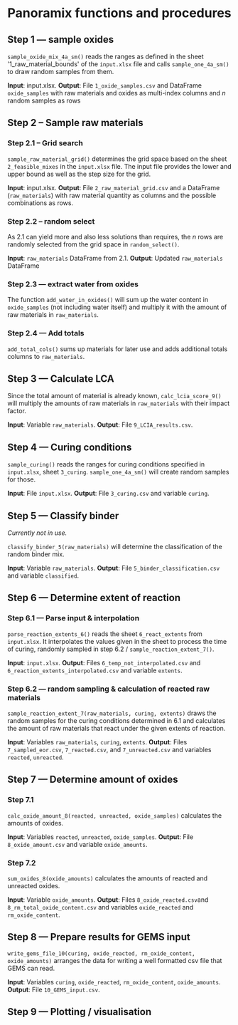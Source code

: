 # Panoramix functions and procedures

## Step 1 — sample oxides

`sample_oxide_mix_4a_sm()` reads the ranges as defined in the sheet '1_raw_material_bounds' of the `input.xlsx` file and calls `sample_one_4a_sm()` to draw random samples from them.

**Input**: input.xlsx. **Output**: File `1_oxide_samples.csv` and DataFrame `oxide_samples` with raw materials and oxides as multi-index columns and $n$ random samples as rows

## Step 2 – Sample raw materials

### Step 2.1 – Grid search

`sample_raw_material_grid()` determines the grid space based on the sheet `2_feasible_mixes` in the `input.xlsx` file. The input file provides the lower and upper bound as well as the step size for the grid.

**Input**: input.xlsx. **Output**: File `2_raw_material_grid.csv` and a DataFrame (`raw_materials`) with raw material quantity as columns and the possible combinations as rows.

### Step 2.2 – random select

As 2.1 can yield more and also less solutions than requires, the $n$ rows are randomly selected from the grid space in `random_select()`.

**Input**: `raw_materials` DataFrame from 2.1. **Output**: Updated `raw_materials` DataFrame 

### Step 2.3 — extract water from oxides

The function `add_water_in_oxides()` will sum up the water content in `oxide_samples` (not including water itself) and multiply it with the amount of raw materials in `raw_materials`.

### Step 2.4 — Add totals

`add_total_cols()` sums up materials for later use and adds additional totals columns to `raw_materials`.

## Step 3 — Calculate LCA

Since the total amount of material is already known, `calc_lcia_score_9()` will multiply the amounts of raw materials in `raw_materials` with their impact factor.

**Input**: Variable `raw_materials`. **Output**: File `9_LCIA_results.csv`.

## Step 4 — Curing conditions

`sample_curing()` reads the ranges for curing conditions specified in `input.xlsx`, sheet `3_curing`. `sample_one_4a_sm()` will create random samples for those.

**Input**: File `input.xlsx`. **Output**: File `3_curing.csv` and variable `curing`.

## Step 5 — Classify binder

*Currently not in use.*

`classify_binder_5(raw_materials)` will determine the classification of the random binder mix.

**Input**: Variable `raw_materials`. **Output**: File `5_binder_classification.csv` and variable `classified`.

## Step 6 — Determine extent of reaction

### Step 6.1 — Parse input & interpolation

`parse_reaction_extents_6()` reads the sheet `6_react_extents` from `input.xlsx`. It interpolates the values given in the sheet to process the time of curing, randomly sampled in step 6.2 / `sample_reaction_extent_7()`.

**Input**: `input.xlsx`. **Output**: Files `6_temp_not_interpolated.csv` and  `6_reaction_extents_interpolated.csv` and variable `extents`.

### Step 6.2 — random sampling & calculation of reacted raw materials

`sample_reaction_extent_7(raw_materials, curing, extents)` draws the random samples for the curing conditions determined in 6.1 and calculates the amount of raw materials that react under the given extents of reaction.

**Input**: Variables `raw_materials`, `curing`, `extents`. **Output**: Files `7_sampled_eor.csv`, `7_reacted.csv`, and `7_unreacted.csv` and variables `reacted`, `unreacted`.

## Step 7 — Determine amount of oxides

### Step 7.1

`calc_oxide_amount_8(reacted, unreacted, oxide_samples)` calculates the amounts of oxides. 

**Input**: Variables `reacted`, `unreacted`, `oxide_samples`. **Output**: File `8_oxide_amount.csv` and variable `oxide_amounts`.

### Step 7.2

`sum_oxides_8(oxide_amounts)` calculates the amounts of reacted and unreacted oxides.

**Input**: Variable `oxide_amounts`. **Output**: Files `8_oxide_reacted.csv`and `8_rm_total_oxide_content.csv` and variables `oxide_reacted` and `rm_oxide_content`.

## Step 8 — Prepare results for GEMS input

`write_gems_file_10(curing, oxide_reacted, rm_oxide_content, oxide_amounts)` arranges the data for writing a well formatted csv file that GEMS can read.

**Input**: Variables `curing`, `oxide_reacted`, `rm_oxide_content`, `oxide_amounts`. **Output**: File `10_GEMS_input.csv`.

## Step 9 — Plotting / visualisation